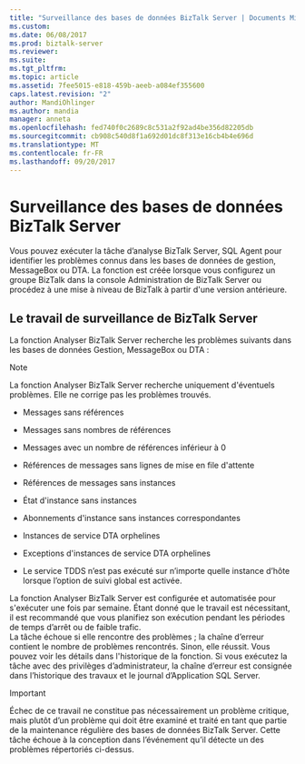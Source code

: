 ```yaml
---
title: "Surveillance des bases de données BizTalk Server | Documents Microsoft"
ms.custom: 
ms.date: 06/08/2017
ms.prod: biztalk-server
ms.reviewer: 
ms.suite: 
ms.tgt_pltfrm: 
ms.topic: article
ms.assetid: 7fee5015-e818-459b-aeeb-a084ef355600
caps.latest.revision: "2"
author: MandiOhlinger
ms.author: mandia
manager: anneta
ms.openlocfilehash: fed740f0c2689c8c531a2f92ad4be356d82205db
ms.sourcegitcommit: cb908c540d8f1a692d01dc8f313e16cb4b4e696d
ms.translationtype: MT
ms.contentlocale: fr-FR
ms.lasthandoff: 09/20/2017
---
```

# <a name="monitoring-biztalk-server-databases"></a>Surveillance des bases de données BizTalk Server
Vous pouvez exécuter la tâche d’analyse BizTalk Server, SQL Agent pour identifier les problèmes connus dans les bases de données de gestion, MessageBox ou DTA. La fonction est créée lorsque vous configurez un groupe BizTalk dans la console Administration de BizTalk Server ou procédez à une mise à niveau de BizTalk à partir d'une version antérieure.  
  
## <a name="the-monitor-biztalk-server-job"></a>Le travail de surveillance de BizTalk Server  
 La fonction Analyser BizTalk Server recherche les problèmes suivants dans les bases de données Gestion, MessageBox ou DTA :  
  
> [!NOTE]  
>  La fonction Analyser BizTalk Server recherche uniquement d'éventuels problèmes. Elle ne corrige pas les problèmes trouvés.  
  
-   Messages sans références  
  
-   Messages sans nombres de références  
  
-   Messages avec un nombre de références inférieur à 0  
  
-   Références de messages sans lignes de mise en file d'attente  
  
-   Références de messages sans instances  
  
-   État d'instance sans instances  
  
-   Abonnements d'instance sans instances correspondantes  
  
-   Instances de service DTA orphelines  
  
-   Exceptions d'instances de service DTA orphelines  
  
-   Le service TDDS n’est pas exécuté sur n’importe quelle instance d’hôte lorsque l’option de suivi global est activée.  
  
 La fonction Analyser BizTalk Server est configurée et automatisée pour s'exécuter une fois par semaine. Étant donné que le travail est nécessitant, il est recommandé que vous planifiez son exécution pendant les périodes de temps d’arrêt ou de faible trafic.  
La tâche échoue si elle rencontre des problèmes ; la chaîne d’erreur contient le nombre de problèmes rencontrés. Sinon, elle réussit. Vous pouvez voir les détails dans l'historique de la fonction. Si vous exécutez la tâche avec des privilèges d’administrateur, la chaîne d’erreur est consignée dans l’historique des travaux et le journal d’Application SQL Server.  
  
> [!IMPORTANT]  
>  Échec de ce travail ne constitue pas nécessairement un problème critique, mais plutôt d’un problème qui doit être examiné et traité en tant que partie de la maintenance régulière des bases de données BizTalk Server. Cette tâche échoue à la conception dans l’événement qu’il détecte un des problèmes répertoriés ci-dessus.